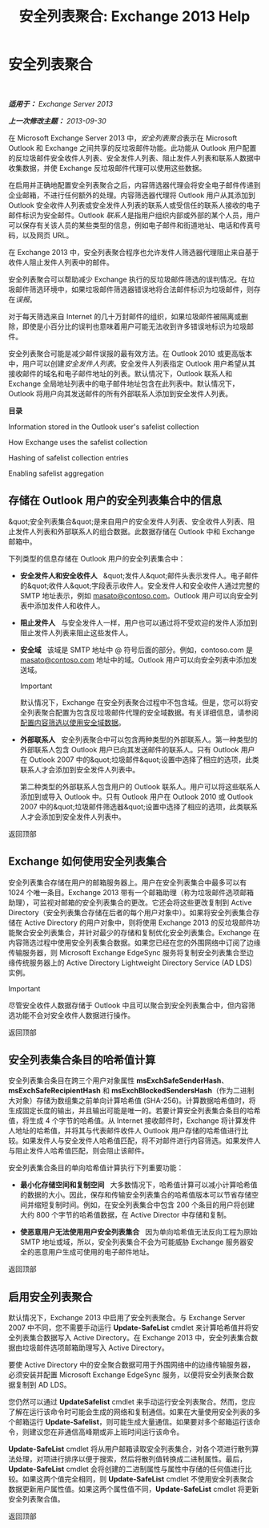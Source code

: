 ﻿---
title: '安全列表聚合: Exchange 2013 Help'
TOCTitle: 安全列表聚合
ms:assetid: f05430a0-0405-4b65-a18d-18c9e86a13c4
ms:mtpsurl: https://technet.microsoft.com/zh-cn/library/Bb125168(v=EXCHG.150)
ms:contentKeyID: 50491948
ms.date: 05/21/2018
mtps_version: v=EXCHG.150
ms.translationtype: MT
---

# 安全列表聚合

 

_**适用于：** Exchange Server 2013_

_**上一次修改主题：** 2013-09-30_

在 Microsoft Exchange Server 2013 中，*安全列表聚合*表示在 Microsoft Outlook 和 Exchange 之间共享的反垃圾邮件功能。此功能从 Outlook 用户配置的反垃圾邮件安全收件人列表、安全发件人列表、阻止发件人列表和联系人数据中收集数据，并使 Exchange 反垃圾邮件代理可以使用这些数据。

在启用并正确地配置安全列表聚合之后，内容筛选器代理会将安全电子邮件传递到企业邮箱，不进行任何额外的处理。内容筛选器代理将 Outlook 用户从其添加到 Outlook 安全收件人列表或安全发件人列表的联系人或受信任的联系人接收的电子邮件标识为安全邮件。Outlook *联系人*是指用户组织内部或外部的某个人员，用户可以保存有关该人员的某些类型的信息，例如电子邮件和街道地址、电话和传真号码，以及网页 URL。

在 Exchange 2013 中，安全列表聚合程序也允许发件人筛选器代理阻止来自基于收件人阻止发件人列表中的邮件。

安全列表聚合可以帮助减少 Exchange 执行的反垃圾邮件筛选的误判情况。在垃圾邮件筛选环境中，如果垃圾邮件筛选器错误地将合法邮件标识为垃圾邮件，则存在*误报*。

对于每天筛选来自 Internet 的几十万封邮件的组织，如果垃圾邮件被隔离或删除，即使是小百分比的误判也意味着用户可能无法收到许多错误地标识为垃圾邮件。

安全列表聚合可能是减少邮件误报的最有效方法。在 Outlook 2010 或更高版本中，用户可以创建*安全发件人列表*。安全发件人列表指定 Outlook 用户希望从其接收邮件的域名和电子邮件地址的列表。默认情况下，Outlook 联系人和 Exchange 全局地址列表中的电子邮件地址包含在此列表中。默认情况下，Outlook 将用户向其发送邮件的所有外部联系人添加到安全发件人列表。

**目录**

Information stored in the Outlook user's safelist collection

How Exchange uses the safelist collection

Hashing of safelist collection entries

Enabling safelist aggregation

## 存储在 Outlook 用户的安全列表集合中的信息

\&quot;安全列表集合\&quot;是来自用户的安全发件人列表、安全收件人列表、阻止发件人列表和外部联系人的组合数据。此数据存储在 Outlook 中和 Exchange 邮箱中。

下列类型的信息存储在 Outlook 用户的安全列表集合中：

  - **安全发件人和安全收件人**   \&quot;发件人\&quot;邮件头表示发件人。电子邮件的\&quot;收件人\&quot;字段表示收件人。安全发件人和安全收件人通过完整的 SMTP 地址表示，例如 masato@contoso.com。Outlook 用户可以向安全列表中添加发件人和收件人。

  - **阻止发件人**   与安全发件人一样，用户也可以通过将不受欢迎的发件人添加到阻止发件人列表来阻止这些发件人。

  - **安全域**   该域是 SMTP 地址中 @ 符号后面的部分。例如，contoso.com 是 masato@contoso.com 地址中的域。Outlook 用户可以向安全列表中添加发送域。
    
    > [!important]
    > 默认情况下，Exchange 在安全列表聚合过程中不包含域。但是，您可以将安全列表聚合配置为包含反垃圾邮件代理的安全域数据。有关详细信息，请参阅<a href="configure-content-filtering-to-use-safe-domain-data-exchange-2013-help.md">配置内容筛选以使用安全域数据</a>。


  - **外部联系人**   安全列表聚合中可以包含两种类型的外部联系人。第一种类型的外部联系人包含 Outlook 用户已向其发送邮件的联系人。只有 Outlook 用户在 Outlook 2007 中的\&quot;垃圾邮件\&quot;设置中选择了相应的选项，此类联系人才会添加到安全发件人列表中。
    
    第二种类型的外部联系人包含用户的 Outlook 联系人。用户可以将这些联系人添加到或导入 Outlook 中。只有 Outlook 用户在 Outlook 2010 或 Outlook 2007 中的\&quot;垃圾邮件筛选器\&quot;设置中选择了相应的选项，此类联系人才会添加到安全发件人列表中。

返回顶部

## Exchange 如何使用安全列表集合

安全列表集合存储在用户的邮箱服务器上。用户在安全列表集合中最多可以有 1024 个唯一条目。Exchange 2013 带有一个邮箱助理（称为垃圾邮件选项邮箱助理），可监视对邮箱的安全列表集合的更改。它还会将这些更改复制到 Active Directory（安全列表集合存储在后者的每个用户对象中）。如果将安全列表集合存储在 Active Directory 的用户对象中，则将使用 Exchange 2013 的反垃圾邮件功能聚合安全列表集合，并针对最少的存储和复制优化安全列表集合。Exchange 在内容筛选过程中使用安全列表集合数据。如果您已经在您的外围网络中订阅了边缘传输服务器，则 Microsoft Exchange EdgeSync 服务将复制安全列表集合至边缘传统服务器上的 Active Directory Lightweight Directory Service (AD LDS) 实例。

> [!important]
> 尽管安全收件人数据存储于 Outlook 中且可以聚合到安全列表集合中，但内容筛选功能不会对安全收件人数据进行操作。


返回顶部

## 安全列表集合条目的哈希值计算

安全列表集合条目在跨三个用户对象属性 **msExchSafeSenderHash**、**msExchSafeRecipientHash** 和 **msExchBlockedSendersHash**（作为二进制大对象）存储为数组集之前单向计算哈希值 (SHA-256)。计算数据哈希值时，将生成固定长度的输出，并且输出可能是唯一的。若要计算安全列表集合条目的哈希值，将生成 4 个字节的哈希值。从 Internet 接收邮件时，Exchange 将计算发件人地址的哈希值，并将其与代表邮件收件人 Outlook 用户存储的哈希值进行比较。如果发件人与安全发件人哈希值匹配，将不对邮件进行内容筛选。如果发件人与阻止发件人哈希值匹配，则会阻止该邮件。

安全列表集合条目的单向哈希值计算执行下列重要功能：

  - **最小化存储空间和复制空间**   大多数情况下，哈希值计算可以减小计算哈希值的数据的大小。因此，保存和传输安全列表集合的哈希值版本可以节省存储空间并缩短复制时间。例如，在安全列表集合中包含 200 个条目的用户将创建大约 800 个字节的哈希值数据，在 Active Director 中存储和复制。

  - **使恶意用户无法使用用户安全列表集合**   因为单向哈希值无法反向工程为原始 SMTP 地址或域，所以，安全列表集合不会为可能威胁 Exchange 服务器安全的恶意用户生成可使用的电子邮件地址。

返回顶部

## 启用安全列表聚合

默认情况下，Exchange 2013 中启用了安全列表聚合。与 Exchange Server 2007 中不同，您不需要手动运行 **Update-SafeList** cmdlet 来计算哈希值并将安全列表集合数据写入 Active Directory。在 Exchange 2013 中，安全列表集合数据由垃圾邮件选项邮箱助理写入 Active Directory。

要使 Active Directory 中的安全聚合数据可用于外围网络中的边缘传输服务器，必须安装并配置 Microsoft Exchange EdgeSync 服务，以便将安全列表聚合数据复制到 AD LDS。

您仍然可以通过 **UpdateSafelist** cmdlet 来手动运行安全列表聚合。然而，您应了解在运行该命令时可能会生成的网络和复制通信。如果在大量使用安全列表的多个邮箱运行 **Update-Safelist**，则可能生成大量通信。如果要对多个邮箱运行该命令，则建议您在非通信高峰期或非上班时间运行该命令。

**Update-SafeList** cmdlet 将从用户邮箱读取安全列表集合，对各个项进行散列算法处理，对项进行排序以便于搜索，然后将散列值转换成二进制属性。最后，**Update-SafeList** cmdlet 会将创建的二进制属性与属性中存储的任何值进行比较。如果这两个值完全相同，则 **Update-SafeList** cmdlet 不使用安全列表聚合数据更新用户属性值。如果这两个属性值不同，**Update-SafeList** cmdlet 将更新安全列表聚合值。

返回顶部

